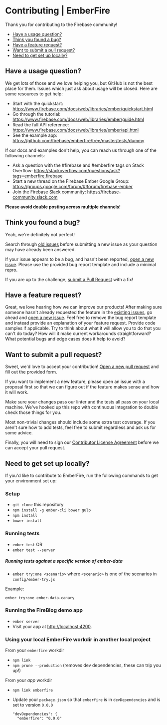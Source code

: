 # Contributing | EmberFire

Thank you for contributing to the Firebase community!

 - [Have a usage question?](#question)
 - [Think you found a bug?](#issue)
 - [Have a feature request?](#feature)
 - [Want to submit a pull request?](#submit)
 - [Need to get set up locally?](#local-setup)

## <a name="question"></a> Have a usage question?

We get lots of those and we love helping you, but GitHub is not the best place for them. Issues
which just ask about usage will be closed. Here are some resources to get help:

- Start with the quickstart: https://www.firebase.com/docs/web/libraries/ember/quickstart.html
- Go through the tutorial: https://www.firebase.com/docs/web/libraries/ember/guide.html
- Read the full API reference: https://www.firebase.com/docs/web/libraries/ember/api.html
- See the example app: https://github.com/firebase/emberfire/tree/master/tests/dummy

If our docs and examples don't help, you can reach us through one of the following channels:

- Ask a question with the #firebase and #emberfire tags on Stack Overflow: https://stackoverflow.com/questions/ask?tags=emberfire,firebase
- Start a new thread on the Firebase Ember Google Group: https://groups.google.com/forum/#!forum/firebase-ember
- Join the Firebase Slack community: https://firebase-community.slack.com

**Please avoid double posting across multiple channels!**


## <a name="issue"></a> Think you found a bug?

Yeah, we're definitely not perfect!

Search through [old issues](https://github.com/firebase/emberfire/issues) before submitting a new issue as your question
may have already been answered.

If your issue appears to be a bug, and hasn't been reported, [open a new issue](https://github.com/firebase/emberfire/issues/new).
Please use the provided bug report template and include a minimal repro.

If you are up to the challenge, [submit a Pull Request](#submit) with a fix!


## <a name="feature"></a> Have a feature request?

Great, we love hearing how we can improve our products! After making sure someone hasn't already
requested the feature in the [existing issues](https://github.com/firebase/emberfire/issues), go ahead and [open a new issue](https://github.com/firebase/emberfire/issues/new).
Feel free to remove the bug report template and instead provide an explanation of your feature
request. Provide code samples if applicable. Try to think about what it will allow you to do that
you can't do today? How will it make current workarounds straightforward? What potential bugs and
edge cases does it help to avoid?


## <a name="submit"></a> Want to submit a pull request?

Sweet, we'd love to accept your contribution! [Open a new pull request](https://github.com/firebase/emberfire/compare)
and fill out the provided form.

If you want to implement a new feature, please open an issue with a proposal first so that we can
figure out if the feature makes sense and how it will work.

Make sure your changes pass our linter and the tests all pass on your local machine. We've hooked
up this repo with continuous integration to double check those things for you.

Most non-trivial changes should include some extra test coverage. If you aren't sure how to add
tests, feel free to submit regardless and ask us for some advice.

Finally, you will need to sign our [Contributor License Agreement](https://cla.developers.google.com/about/google-individual)
before we can accept your pull request.


## <a name="local-setup"></a> Need to get set up locally?

If you'd like to contribute to EmberFire, run the following commands to get your environment set up:

### Setup

* `git clone` this repository
* `npm install -g ember-cli bower gulp`
* `npm install`
* `bower install`

### Running tests

* `ember test` OR
* `ember test --server`

##### Running tests against a specific version of ember-data

* `ember try:one <scenario>` where  `<scenario>` is one of the scenarios in `config/ember-try.js`

Example:

```
ember try:one ember-data-canary
```

### Running the FireBlog demo app

* `ember server`
* Visit your app at [http://localhost:4200](http://localhost:4200).

### Using your local EmberFire workdir in another local project

From your `emberfire` workdir

* `npm link`
* `npm prune --production` (removes dev dependencies, these can trip you up!)

From your *app* workdir

* `npm link emberfire`
* Update your `package.json` so that `emberfire` is in `devDependencies` and is set to version `0.0.0`

  ```
  "devDependencies": {
    "emberfire": "0.0.0"
  ```
